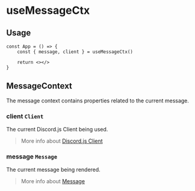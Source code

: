 # useMessageCtx

## Usage

```tsx
const App = () => {
    const { message, client } = useMessageCtx()

    return <></>
}
```

## MessageContext

The message context contains properties related to the current message.

### client `Client`

The current Discord.js Client being used.

> More info about [Discord.js Client](https://discord.js.org/#/docs/discord.js/stable/class/Client)

### message `Message`

The current message being rendered.

> More info about [Message](https://discord.js.org/#/docs/discord.js/stable/class/Message)
